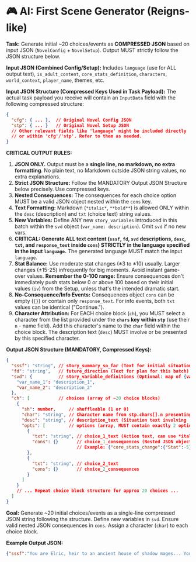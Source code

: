# 🎮 AI: First Scene Generator (Reigns-like)

**Task:** Generate initial ~20 choices/events as **COMPRESSED JSON** based on input JSON (`NovelConfig` + `NovelSetup`). Output MUST strictly follow the JSON structure below.

**Input JSON (Combined Config/Setup):**
Includes `language` (use for ALL output text), `is_adult_content`, `core_stats_definition`, `characters`, `world_context`, `player_name`, themes, etc.

**Input JSON Structure (Compressed Keys Used in Task Payload):**
The actual task payload you receive will contain an `InputData` field with the following compressed structure:
```json
{
  "cfg": { ... },  // Original Novel Config JSON
  "stp": { ... }   // Original Novel Setup JSON
  // Other relevant fields like 'language' might be included directly
  // or within 'cfg'/'stp'. Refer to them as needed.
}
```

**CRITICAL OUTPUT RULES:**
1. **JSON ONLY.** Output must be a **single line, no markdown, no extra formatting**. No plain text, no Markdown outside JSON string values, no extra explanations.
2. **Strict JSON Structure:** Follow the MANDATORY Output JSON Structure below precisely. Use compressed keys.
3. **Nested Consequences:** The consequences for each choice option MUST be a valid JSON object nested within the `cons` key.
4. **Text Formatting:** Markdown (`*italic*`, `**bold**`) is allowed ONLY within the `desc` (description) and `txt` (choice text) string values.
5. **New Variables:** Define ANY new `story_variables` introduced in this batch within the `svd` object (`var_name: description`). Omit `svd` if no new vars.
6. **CRITICAL: Generate ALL text content (`sssf`, `fd`, `svd` descriptions, `desc`, `txt`, and `response_text` inside `cons`) STRICTLY in the language specified in the input `language`.** The generated language MUST match the input `language`.
7. **Stat Balance:** Use moderate stat changes (±3 to ±10) usually. Larger changes (±15-25) infrequently for big moments. Avoid instant game-over values.
    **Remember the 0-100 range:** Ensure consequences don't immediately push stats below 0 or above 100 based on their initial values (`iv`) from the Setup, unless that's the intended dramatic start.
8. **No-Consequence/Info Events:** Consequences object `cons` can be empty (`{}`) or contain only `response_text`. For info events, both `txt` values can be identical ("Continue.").
9. **Character Attribution:** For EACH choice block (`ch`), you MUST select a character from the list provided under the **`chars` key within `stp`** (use their `n` - name field). Add this character's name to the `char` field within the choice block. The description text (`desc`) MUST involve or be presented by this specified character.

**Output JSON Structure (MANDATORY, Compressed Keys):**
```json
{
  "sssf": "string", // story_summary_so_far (Text for initial situation)
  "fd": "string",   // future_direction (Text for plan for this batch)
  "svd": {          // story_variable_definitions (Optional: map of {var_name: description} for NEW vars)
    "var_name_1": "description_1",
    "var_name_2": "description_2"
  },
  "ch": [           // choices (array of ~20 choice blocks)
    {
      "sh": number,     // shuffleable (1 or 0)
      "char": "string", // Character name from stp.chars[].n presenting the choice
      "desc": "string", // description_text (Situation text involving 'char', can use *italic*, **bold**)
      "opts": [         // options (array, MUST contain exactly 2 options)
        {
          "txt": "string", // choice_1_text (Action text, can use *italic*, **bold**)
          "cons": {}       // choice_1_consequences (Nested JSON object for consequences)
                           // Example: {"core_stats_change":{"Stat":-5}, "response_text": "It is *done*."}
        },
        {
          "txt": "string", // choice_2_text
          "cons": {}       // choice_2_consequences
        }
      ]
    }
    // ... Repeat choice block structure for approx 20 choices ...
  ]
}
```

**Goal:** Generate ~20 initial choices/events as a single-line compressed JSON string following the structure. Define new variables in `svd`. Ensure valid nested JSON consequences in `cons`. Assign a character (`char`) to each choice block.

**Example Output JSON:**
```json
{"sssf":"You are Elric, heir to an ancient house of shadow mages... Your castle is shrouded in perpetual twilight...","fd":"You must consolidate power, restore the treasury... Be wary – the magic in your veins is unstable...","svd":{"council_relation":"Tracks the player's initial approach towards the Shadow Council ('assertive' or 'deferential').","guild_debt":"Tracks the amount owed to the Merchant Guild (numerical, starts at 0)."},"ch":[{"sh":0,"char":"Master Weyland","desc":"Master Weyland approaches, his expression **grave**. \"My Lord, the Shadow Council convenes soon. They question your *youth*. How will you address them first?\"","opts":[{"txt":"Assert your authority *directly*.","cons":{"core_stats_change":{"Power": 5, "Magic": -3}, "story_variables": {"council_relation": "assertive"}, "response_text": "The council members shift uncomfortably but **remain silent**."}},{"txt":"Seek their counsel *humbly*.","cons":{"core_stats_change":{"Power": -2, "People": 3}, "story_variables": {"council_relation": "deferential"}}}]},{"sh":1,"char":"Castellan","desc":"The Castellan reports that the grain stores are critically low...","opts":[{"txt":"Impose an emergency tax.","cons":{"core_stats_change":{"Wealth": 10, "People": -8}, "global_flags": ["emergency_tax_imposed"]}},{"txt":"Seek aid from the Merchant Guild.","cons":{"core_stats_change":{"Wealth": 5, "Power": -4}, "story_variables": {"guild_debt": 5}}}]}]}
```
